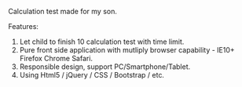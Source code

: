 Calculation test made for my son.

Features:
1. Let child to finish 10 calculation test with time limit.
2. Pure front side application with mutliply browser capability - IE10+ Firefox Chrome Safari.
3. Responsible design, support PC/Smartphone/Tablet.
4. Using Html5 / jQuery / CSS / Bootstrap / etc.

